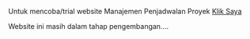 Untuk mencoba/trial website Manajemen Penjadwalan Proyek
<a href="https://kotoranpanchi.github.io/schedule/public/index.html" class="text-blue-600 underline">Klik Saya</a>

Website ini masih dalam tahap pengembangan....
